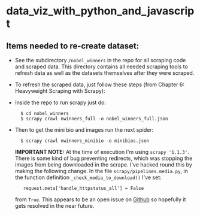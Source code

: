 # data_viz_with_python_and_javascript


## Items needed to re-create dataset:

* See the subdirectory `/nobel_winners` in the repo for all scraping code and scraped data. This directory contains all needed scraping tools to refresh data as well as the
datasets themselves after they were scraped.
* To refresh the scraped data, just follow these steps (from Chapter 6: Heavyweight Scraping with Scrapy):
* Inside the repo to run scrapy just do:

        $ cd nobel_winners
        $ scrapy crawl nwinners_full -o nobel_winners_full.json

* Then to get the mini bio and images run the next spider:

        $ scrapy crawl nwinners_minibio -o minibios.json

	**IMPORTANT NOTE:** At the time of execution I'm using `scrapy '1.1.3'`. There is some kind of bug preventing redirects, which was stopping the images from being downloaded in the scrape. I've hacked round this by making the following change. In the file `scrapy/pipelines.media.py`, in the function definition
	`_check_media_to_download()` I've set:

	     request.meta['handle_httpstatus_all'] = False
	from `True`. This appears to be an open issue on [Github](https://github.com/scrapy/scrapy/issues/2004) so hopefully it gets
	resolved in the near future.